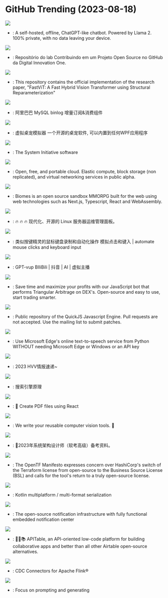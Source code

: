 # GitHub Trending (2023-08-18)

![](https://img.shields.io/badge/TypeScript-New%20197-green?style=flat-square&logo=appveyor)
- [](https://github.comundefined): A self-hosted, offline, ChatGPT-like chatbot. Powered by Llama 2. 100% private, with no data leaving your device.

![](https://img.shields.io/badge/none-New%2047-green?style=flat-square&logo=appveyor)
- [](https://github.comundefined): Repositório do lab Contribuindo em um Projeto Open Source no GitHub da Digital Innovation One.

![](https://img.shields.io/badge/Python-New%20124-green?style=flat-square&logo=appveyor)
- [](https://github.comundefined): This repository contains the official implementation of the research paper, "FastViT: A Fast Hybrid Vision Transformer using Structural Reparameterization"

![](https://img.shields.io/badge/Java-New%2036-green?style=flat-square&logo=appveyor)
- [](https://github.comundefined): 阿里巴巴 MySQL binlog 增量订阅&消费组件

![](https://img.shields.io/badge/C%23-New%20182-green?style=flat-square&logo=appveyor)
- [](https://github.comundefined): 虚拟桌宠模拟器 一个开源的桌宠软件, 可以内置到任何WPF应用程序

![](https://img.shields.io/badge/Rust-New%2079-green?style=flat-square&logo=appveyor)
- [](https://github.comundefined): The System Initiative software

![](https://img.shields.io/badge/Ruby-New%20173-green?style=flat-square&logo=appveyor)
- [](https://github.comundefined): Open, free, and portable cloud. Elastic compute, block storage (non replicated), and virtual networking services in public alpha.

![](https://img.shields.io/badge/TypeScript-New%20429-green?style=flat-square&logo=appveyor)
- [](https://github.comundefined): Biomes is an open source sandbox MMORPG built for the web using web technologies such as Next.js, Typescript, React and WebAssembly.

![](https://img.shields.io/badge/Go-New%20191-green?style=flat-square&logo=appveyor)
- [](https://github.comundefined): 🔥 🔥 🔥 现代化、开源的 Linux 服务器运维管理面板。

![](https://img.shields.io/badge/Python-New%2032-green?style=flat-square&logo=appveyor)
- [](https://github.comundefined): 类似按键精灵的鼠标键盘录制和自动化操作 模拟点击和键入 | automate mouse clicks and keyboard input

![](https://img.shields.io/badge/Python-New%2033-green?style=flat-square&logo=appveyor)
- [](https://github.comundefined): GPT-vup BIliBili | 抖音 | AI | 虚拟主播

![](https://img.shields.io/badge/none-New%200-green?style=flat-square&logo=appveyor)
- [](https://github.comundefined): Save time and maximize your profits with our JavaScript bot that performs Triangular Arbitrage on DEX's. Open-source and easy to use, start trading smarter.

![](https://img.shields.io/badge/C-New%207-green?style=flat-square&logo=appveyor)
- [](https://github.comundefined): Public repository of the QuickJS Javascript Engine. Pull requests are not accepted. Use the mailing list to submit patches.

![](https://img.shields.io/badge/Python-New%2013-green?style=flat-square&logo=appveyor)
- [](https://github.comundefined): Use Microsoft Edge's online text-to-speech service from Python WITHOUT needing Microsoft Edge or Windows or an API key

![](https://img.shields.io/badge/none-New%20120-green?style=flat-square&logo=appveyor)
- [](https://github.comundefined): 2023 HVV情报速递~

![](https://img.shields.io/badge/none-New%2033-green?style=flat-square&logo=appveyor)
- [](https://github.comundefined): 搜索引擎原理

![](https://img.shields.io/badge/JavaScript-New%2018-green?style=flat-square&logo=appveyor)
- [](https://github.comundefined): 📄 Create PDF files using React

![](https://img.shields.io/badge/Python-New%20421-green?style=flat-square&logo=appveyor)
- [](https://github.comundefined): We write your reusable computer vision tools. 💜

![](https://img.shields.io/badge/HTML-New%2013-green?style=flat-square&logo=appveyor)
- [](https://github.comundefined): 💯2023年系统架构设计师（软考高级）备考资料。

![](https://img.shields.io/badge/HTML-New%20534-green?style=flat-square&logo=appveyor)
- [](https://github.comundefined): The OpenTF Manifesto expresses concern over HashiCorp's switch of the Terraform license from open-source to the Business Source License (BSL) and calls for the tool's return to a truly open-source license.

![](https://img.shields.io/badge/Kotlin-New%204-green?style=flat-square&logo=appveyor)
- [](https://github.comundefined): Kotlin multiplatform / multi-format serialization

![](https://img.shields.io/badge/TypeScript-New%20105-green?style=flat-square&logo=appveyor)
- [](https://github.comundefined): The open-source notification infrastructure with fully functional embedded notification center

![](https://img.shields.io/badge/TypeScript-New%2039-green?style=flat-square&logo=appveyor)
- [](https://github.comundefined): 🚀🎉📚 APITable, an API-oriented low-code platform for building collaborative apps and better than all other Airtable open-source alternatives.

![](https://img.shields.io/badge/Java-New%2018-green?style=flat-square&logo=appveyor)
- [](https://github.comundefined): CDC Connectors for Apache Flink®

![](https://img.shields.io/badge/Python-New%20428-green?style=flat-square&logo=appveyor)
- [](https://github.comundefined): Focus on prompting and generating

